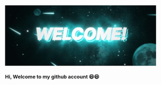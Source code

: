 ![](https://github.com/HanifAjiPrasetyo/HanifAjiPrasetyo/blob/main/welcome.gif)
### Hi, Welcome to my github account 😆😆
